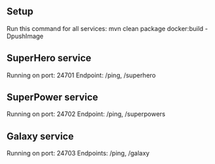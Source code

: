 Setup
-----

Run this command for all services:
    mvn clean package docker:build -DpushImage

SuperHero service
-----------------
Running on port: 24701 
Endpoint: /ping, /superhero

SuperPower service
------------------
Running on port: 24702
Endpoint: /ping, /superpowers

Galaxy service
--------------
Running on port: 24703
Endpoints: /ping, /galaxy